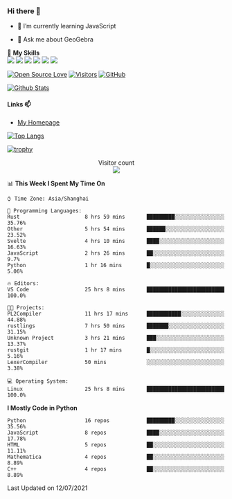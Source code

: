 ### Hi there 👋

<!--
**wuyudi/wuyudi** is a ✨ _special_ ✨ repository because its `README.md` (this file) appears on your GitHub profile.

Here are some ideas to get you started:

- 🔭 I’m currently working on ...
- 👯 I’m looking to collaborate on ...
- 🤔 I’m looking for help with ...

- 📫 How to reach me: ...
- 😄 Pronouns: ...
- ⚡ Fun fact: ...
-->

- 🌱 I’m currently learning JavaScript

- 💬 Ask me about GeoGebra

🌟 **My Skills**  
![](https://img.shields.io/badge/-Svelte-3e74a2?style=flat-square&logo=Svelte&logoColor=fff)
![](https://img.shields.io/badge/-TypeScript-3e74a2?style=flat-square&logo=TypeScript&logoColor=fff)
![](https://img.shields.io/badge/-JavaScript-3e74a2?style=flat-square&logo=JavaScript&logoColor=fff)
![](https://img.shields.io/badge/-Python-3e74a2?style=flat-square&logo=Python&logoColor=fff)
![](https://img.shields.io/badge/-Mathematica-3e74a2?style=flat-square&logo=Wolfram&logoColor=fff)
![](https://img.shields.io/badge/-C%2B%2B-3e74a2?style=flat-square&logo=C%2B%2B&logoColor=fff)

[![Open Source Love](https://badges.frapsoft.com/os/v1/open-source.svg?v=103)](https://github.com/wuyudi/)
[![Visitors](https://visitor-badge.glitch.me/badge?page_id=wuyudi.wuyudi)](https://github.com/wuyudi/)
[![GitHub](https://img.shields.io/github/followers/wuyudi.svg?lable=GitHub&style=social)](https://github.com/wuyudi/)

[![Github Stats](https://github-readme-stats.vercel.app/api?username=wuyudi&show_icons=true)](https://github.com/wuyudi/)

#### Links 📫

* [My Homepage](https://wuyudi.github.io/blog/)

[![Top Langs](https://github-readme-stats.vercel.app/api/top-langs/?username=wuyudi&hide=HTML,jupyter%20notebook&layout=compact)](https://github.com/wuyudi/github-readme-stats)

[![trophy](https://github-profile-trophy.vercel.app/?username=wuyudi&theme=onedark)](https://github.com/ryo-ma/github-profile-trophy)

<p align="center"> 
  Visitor count<br>
  <img src="https://profile-counter.glitch.me/wuyudi/count.svg" />
</p>

<!--START_SECTION:waka-->
📊 **This Week I Spent My Time On** 

```text
⌚︎ Time Zone: Asia/Shanghai

💬 Programming Languages: 
Rust                     8 hrs 59 mins       █████████░░░░░░░░░░░░░░░░   35.76% 
Other                    5 hrs 54 mins       ██████░░░░░░░░░░░░░░░░░░░   23.52% 
Svelte                   4 hrs 10 mins       ████░░░░░░░░░░░░░░░░░░░░░   16.63% 
JavaScript               2 hrs 26 mins       ██░░░░░░░░░░░░░░░░░░░░░░░   9.7% 
Python                   1 hr 16 mins        █░░░░░░░░░░░░░░░░░░░░░░░░   5.06%

🔥 Editors: 
VS Code                  25 hrs 8 mins       █████████████████████████   100.0%

🐱‍💻 Projects: 
PL2Compiler              11 hrs 17 mins      ███████████░░░░░░░░░░░░░░   44.88% 
rustlings                7 hrs 50 mins       ███████░░░░░░░░░░░░░░░░░░   31.15% 
Unknown Project          3 hrs 21 mins       ███░░░░░░░░░░░░░░░░░░░░░░   13.37% 
rustgit                  1 hr 17 mins        █░░░░░░░░░░░░░░░░░░░░░░░░   5.16% 
LexerCompiler            50 mins             ░░░░░░░░░░░░░░░░░░░░░░░░░   3.38%

💻 Operating System: 
Linux                    25 hrs 8 mins       █████████████████████████   100.0%

```

**I Mostly Code in Python** 

```text
Python                   16 repos            █████████░░░░░░░░░░░░░░░░   35.56% 
JavaScript               8 repos             ████░░░░░░░░░░░░░░░░░░░░░   17.78% 
HTML                     5 repos             ██░░░░░░░░░░░░░░░░░░░░░░░   11.11% 
Mathematica              4 repos             ██░░░░░░░░░░░░░░░░░░░░░░░   8.89% 
C++                      4 repos             ██░░░░░░░░░░░░░░░░░░░░░░░   8.89%

```



 Last Updated on 12/07/2021
<!--END_SECTION:waka-->
